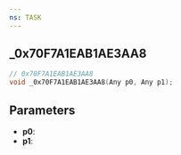 ```yaml
---
ns: TASK
---
```

## _0x70F7A1EAB1AE3AA8

```c
// 0x70F7A1EAB1AE3AA8
void _0x70F7A1EAB1AE3AA8(Any p0, Any p1);
```

## Parameters
* **p0**:
* **p1**:
